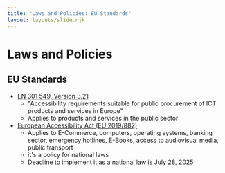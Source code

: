 ```yaml
---
title: "Laws and Policies: EU Standards"
layout: layouts/slide.njk
---
```

# Laws and Policies

## EU Standards

- [EN 301 549, Version 3.21](https://www.etsi.org/deliver/etsi_en/301500_301599/301549/03.02.01_60/en_301549v030201p.pdf)
  - "Accessibility requirements suitable for public procurement of ICT products and services in Europe"
  - Applies to products and services in the public sector
- [European Accessibility Act (EU 2019/882)](https://eur-lex.europa.eu/legal-content/EN/TXT/?uri=CELEX%3A32019L0882)
  - Applies to E-Commerce, computers, operating systems, banking sector, emergency hotlines, E-Books, access to audiovisual media, public transport
  - it's a policy for national laws
  - Deadline to implement it as a national law is July 28, 2025
